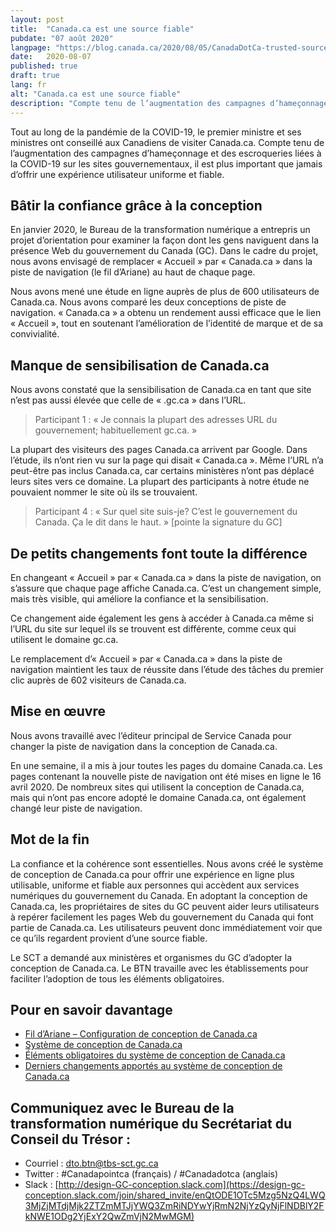 ```yaml
---
layout: post
title:  "Canada.ca est une source fiable"
pubdate: "07 août 2020"
langpage: "https://blog.canada.ca/2020/08/05/CanadaDotCa-trusted-source.html"
date:   2020-08-07
published: true
draft: true
lang: fr
alt: "Canada.ca est une source fiable"
description: "Compte tenu de l’augmentation des campagnes d’hameçonnage et des escroqueries liées à la COVID-19 sur les sites gouvernementaux, il est plus important que jamais d’offrir une expérience utilisateur uniforme et fiable."
---
```


Tout au long de la pandémie de la COVID-19, le premier ministre et ses ministres ont conseillé aux Canadiens de visiter Canada.ca. Compte tenu de l’augmentation des campagnes d’hameçonnage et des escroqueries liées à la COVID-19 sur les sites gouvernementaux, il est plus important que jamais d’offrir une expérience utilisateur uniforme et fiable.

## Bâtir la confiance grâce à la conception

En janvier 2020, le Bureau de la transformation numérique a entrepris un projet d’orientation pour examiner la façon dont les gens naviguent dans la présence Web du gouvernement du Canada (GC). Dans le cadre du projet, nous avons envisagé de remplacer « Accueil » par « Canada.ca » dans la piste de navigation (le fil d’Ariane) au haut de chaque page.

Nous avons mené une étude en ligne auprès de plus de 600 utilisateurs de Canada.ca. Nous avons comparé les deux conceptions de piste de navigation. « Canada.ca » a obtenu un rendement aussi efficace que le lien « Accueil », tout en soutenant l’amélioration de l’identité de marque et de sa convivialité.

## Manque de sensibilisation de Canada.ca

Nous avons constaté que la sensibilisation de Canada.ca en tant que site n’est pas aussi élevée que celle de « .gc.ca » dans l’URL.

> Participant 1 : « Je connais la plupart des adresses URL du gouvernement; habituellement gc.ca. »

La plupart des visiteurs des pages Canada.ca arrivent par Google. Dans l’étude, ils n’ont rien vu sur la page qui disait « Canada.ca ». Même l’URL n’a peut-être pas inclus Canada.ca, car certains ministères n’ont pas déplacé leurs sites vers ce domaine. La plupart des participants à notre étude ne pouvaient nommer le site où ils se trouvaient.

> Participant 4 : « Sur quel site suis-je? C’est le gouvernement du Canada. Ça le dit dans le haut. » [pointe la signature du GC]

## De petits changements font toute la différence

En changeant « Accueil » par « Canada.ca » dans la piste de navigation, on s’assure que chaque page affiche Canada.ca. C’est un changement simple, mais très visible, qui améliore la confiance et la sensibilisation.

Ce changement aide également les gens à accéder à Canada.ca même si l’URL du site sur lequel ils se trouvent est différente, comme ceux qui utilisent le domaine gc.ca.

Le remplacement d’« Accueil » par « Canada.ca » dans la piste de navigation maintient les taux de réussite dans l’étude des tâches du premier clic auprès de 602 visiteurs de Canada.ca.

## Mise en œuvre

Nous avons travaillé avec l’éditeur principal de Service Canada pour changer la piste de navigation dans la conception de Canada.ca.

En une semaine, il a mis à jour toutes les pages du domaine Canada.ca. Les pages contenant la nouvelle piste de navigation ont été mises en ligne le 16 avril 2020. De nombreux sites qui utilisent la conception de Canada.ca, mais qui n’ont pas encore adopté le domaine Canada.ca, ont également changé leur piste de navigation.

## Mot de la fin

La confiance et la cohérence sont essentielles. Nous avons créé le système de conception de Canada.ca pour offrir une expérience en ligne plus utilisable, uniforme et fiable aux personnes qui accèdent aux services numériques du gouvernement du Canada. En adoptant la conception de Canada.ca, les propriétaires de sites du GC peuvent aider leurs utilisateurs à repérer facilement les pages Web du gouvernement du Canada qui font partie de Canada.ca. Les utilisateurs peuvent donc immédiatement voir que ce qu’ils regardent provient d’une source fiable.

Le SCT a demandé aux ministères et organismes du GC d’adopter la conception de Canada.ca. Le BTN travaille avec les établissements pour faciliter l’adoption de tous les éléments obligatoires.

## Pour en savoir davantage

* [Fil d’Ariane – Configuration de conception de Canada.ca](https://conception.canada.ca/configurations-conception-communes/fil-ariane.html)
* [Système de conception de Canada.ca](https://www.canada.ca/fr/gouvernement/a-propos/systeme-conception.html)
* [Éléments obligatoires du système de conception de Canada.ca](https://www.canada.ca/fr/secretariat-conseil-tresor/services/communications-gouvernementales/specifications-contenu-architecture-information-canada/elements-obligatoires.html)
* [Derniers changements apportés au système de conception de Canada.ca](https://www.canada.ca/fr/gouvernement/a-propos/systeme-conception/derniers-changements.html)

## Communiquez avec le Bureau de la transformation numérique du Secrétariat du Conseil du Trésor :
* Courriel : [dto.btn@tbs-sct.gc.ca](mailto:dto.btn@tbs-sct.gc.ca)
* Twitter :  #Canadapointca (français) / #Canadadotca (anglais)
* Slack : [http://design-GC-conception.slack.com](https://design-gc-conception.slack.com/join/shared_invite/enQtODE1OTc5Mzg5NzQ4LWQ3MjZjMTdjMjk2ZTZmMTJjYWQ3ZmRiNDYwYjRmN2NjYzQyNjFlNDBlY2FkNWE1ODg2YjExY2QwZmVjN2MwMGM)
